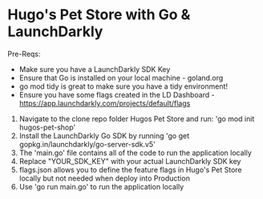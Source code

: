 <h1>Hugo's Pet Store with Go & LaunchDarkly</h1>

Pre-Reqs:
- Make sure you have a LaunchDarkly SDK Key
- Ensure that Go is installed on your local machine - goland.org 
- go mod tidy is great to make sure you have a tidy environment!
- Ensure you have some flags created in the LD Dashboard - https://app.launchdarkly.com/projects/default/flags


1. Navigate to the clone repo folder Hugos Pet Store and run: 'go mod init hugos-pet-shop'
2. Install the LaunchDarkly Go SDK by running 'go get gopkg.in/launchdarkly/go-server-sdk.v5'
3. The 'main.go' file contains all of the code to run the application locally
4. Replace "YOUR_SDK_KEY" with your actual LaunchDarkly SDK key 
5. flags.json allows you to define the feature flags in Hugo's Pet Store locally but not needed when deploy into Production
6. Use 'go run main.go' to run the application locally 


